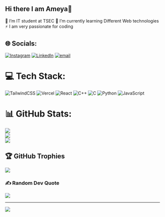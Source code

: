 ## Hi there I am Ameya👋

 🔭 I’m IT student at TSEC
 🌱 I’m currently learning Different Web technologies
 ⚡ I am very passionate for coding

## 🌐 Socials:
[![Instagram](https://img.shields.io/badge/Instagram-%23E4405F.svg?logo=Instagram&logoColor=white)](https://instagram.com/ameya_17) [![LinkedIn](https://img.shields.io/badge/LinkedIn-%230077B5.svg?logo=linkedin&logoColor=white)](https://linkedin.com/in/ameyagirkar) [![email](https://img.shields.io/badge/Email-D14836?logo=gmail&logoColor=white)](mailto:ameyagirkar1708@gmail.com) 

# 💻 Tech Stack:
![TailwindCSS](https://img.shields.io/badge/tailwindcss-%2338B2AC.svg?style=for-the-badge&logo=tailwind-css&logoColor=white) ![Vercel](https://img.shields.io/badge/vercel-%23000000.svg?style=for-the-badge&logo=vercel&logoColor=white) ![React](https://img.shields.io/badge/react-%2320232a.svg?style=for-the-badge&logo=react&logoColor=%2361DAFB) ![C++](https://img.shields.io/badge/c++-%2300599C.svg?style=for-the-badge&logo=c%2B%2B&logoColor=white) ![C](https://img.shields.io/badge/c-%2300599C.svg?style=for-the-badge&logo=c&logoColor=white) ![Python](https://img.shields.io/badge/python-3670A0?style=for-the-badge&logo=python&logoColor=ffdd54) ![JavaScript](https://img.shields.io/badge/javascript-%23323330.svg?style=for-the-badge&logo=javascript&logoColor=%23F7DF1E)
# 📊 GitHub Stats:
![](https://github-readme-stats.vercel.app/api?username=Ameya173&theme=gotham&hide_border=false&include_all_commits=false&count_private=false)<br/>
![](https://nirzak-streak-stats.vercel.app/?user=Ameya173&theme=gotham&hide_border=false)<br/>
![](https://github-readme-stats.vercel.app/api/top-langs/?username=Ameya173&theme=gotham&hide_border=false&include_all_commits=false&count_private=false&layout=compact)

## 🏆 GitHub Trophies
![](https://github-profile-trophy.vercel.app/?username=Ameya173&theme=monokai&no-frame=false&no-bg=true&margin-w=4)

### ✍️ Random Dev Quote
![](https://quotes-github-readme.vercel.app/api?type=horizontal&theme=radical)

---
[![](https://visitcount.itsvg.in/api?id=Ameya173&icon=0&color=0)](https://visitcount.itsvg.in)

<!-- Proudly created with GPRM ( https://gprm.itsvg.in ) -->
